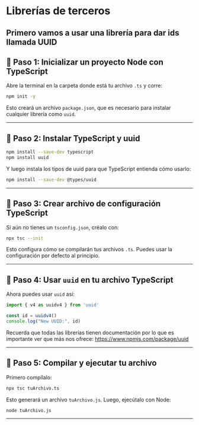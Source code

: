 # Librerías de terceros

Primero vamos a usar una librería para dar ids llamada UUID
---

## 🧩 Paso 1: Inicializar un proyecto Node con TypeScript

Abre la terminal en la carpeta donde está tu archivo `.ts` y corre:

```bash
npm init -y
```

Esto creará un archivo `package.json`, que es necesario para instalar cualquier librería como `uuid`.

---

## 🧩 Paso 2: Instalar TypeScript y uuid

```bash
npm install --save-dev typescript
npm install uuid
```

Y luego instala los tipos de uuid para que TypeScript entienda cómo usarlo:

```bash
npm install --save-dev @types/uuid
```

---

## 🧩 Paso 3: Crear archivo de configuración TypeScript

Si aún no tienes un `tsconfig.json`, créalo con:

```bash
npx tsc --init
```

Esto configura cómo se compilarán tus archivos `.ts`. Puedes usar la configuración por defecto al principio.

---

## 🧩 Paso 4: Usar `uuid` en tu archivo TypeScript

Ahora puedes usar `uuid` así:

```ts
import { v4 as uuidv4 } from 'uuid'

const id = uuidv4()
console.log("New UUID:", id)
```

Recuerda que todas las librerías tienen documentación por lo que es importante ver que más nos ofrece: https://www.npmjs.com/package/uuid

---

## 🧩 Paso 5: Compilar y ejecutar tu archivo

Primero compílalo:

```bash
npx tsc tuArchivo.ts
```

Esto generará un archivo `tuArchivo.js`. Luego, ejecútalo con Node:

```bash
node tuArchivo.js
```

---
